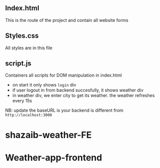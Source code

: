 ## Index.html

This is the route of the project and contain all website forms

## Styles.css

All styles are in this file

## script.js

Containers all scripts for DOM manipulation in index.html

- on start it only shows `login` div
- if user logout in from backend succesfully, it shows weather div
- in weather div, we enter city to get its weather. the weather refreshes every 15s

NB: update the baseURL is your backend is different from `http://localhost:3000`
# shazaib-weather-FE
# Weather-app-frontend
